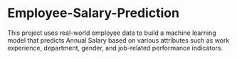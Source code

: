 # Employee-Salary-Prediction
This project uses real-world employee data to build a machine learning model that predicts Annual Salary based on various attributes such as work experience, department, gender, and job-related performance indicators.
